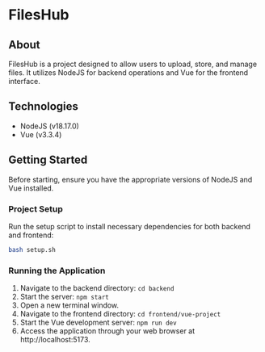 # FilesHub

## About
FilesHub is a project designed to allow users to upload, store, and manage files. It utilizes NodeJS for backend operations and Vue for the frontend interface.

## Technologies
- NodeJS (v18.17.0)
- Vue (v3.3.4)

## Getting Started
Before starting, ensure you have the appropriate versions of NodeJS and Vue installed.

### Project Setup
Run the setup script to install necessary dependencies for both backend and frontend:

```sh
bash setup.sh
```

### Running the Application

1. Navigate to the backend directory: 
```cd backend```
2. Start the server:
```npm start```
3. Open a new terminal window.
4. Navigate to the frontend directory:
```cd frontend/vue-project```
5. Start the Vue development server:
```npm run dev```
6. Access the application through your web browser at http://localhost:5173.